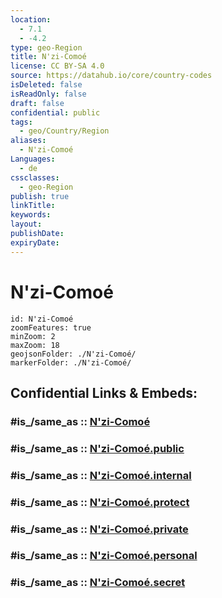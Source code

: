 ```yaml
---
location:
  - 7.1
  - -4.2
type: geo-Region
title: N'zi-Comoé
license: CC BY-SA 4.0
source: https://datahub.io/core/country-codes
isDeleted: false
isReadOnly: false
draft: false
confidential: public
tags:
  - geo/Country/Region
aliases:
  - N'zi-Comoé
Languages:
  - de
cssclasses:
  - geo-Region
publish: true
linkTitle:
keywords:
layout:
publishDate:
expiryDate:
---
```


# N'zi-Comoé

```leaflet
id: N'zi-Comoé
zoomFeatures: true 
minZoom: 2 
maxZoom: 18
geojsonFolder: ./N'zi-Comoé/
markerFolder: ./N'zi-Comoé/
```


## Confidential Links & Embeds: 

### #is_/same_as :: [N'zi-Comoé](/_Standards/Earth/Continent/Africa/Africa~West/Cote_d'ivoire/districs@2011/N'zi-Comoé.md) 

### #is_/same_as :: [N'zi-Comoé.public](/_public/Earth/Continent/Africa/Africa~West/Cote_d'ivoire/districs@2011/N'zi-Comoé.public.md) 

### #is_/same_as :: [N'zi-Comoé.internal](/_internal/Earth/Continent/Africa/Africa~West/Cote_d'ivoire/districs@2011/N'zi-Comoé.internal.md) 

### #is_/same_as :: [N'zi-Comoé.protect](/_protect/Earth/Continent/Africa/Africa~West/Cote_d'ivoire/districs@2011/N'zi-Comoé.protect.md) 

### #is_/same_as :: [N'zi-Comoé.private](/_private/Earth/Continent/Africa/Africa~West/Cote_d'ivoire/districs@2011/N'zi-Comoé.private.md) 

### #is_/same_as :: [N'zi-Comoé.personal](/_personal/Earth/Continent/Africa/Africa~West/Cote_d'ivoire/districs@2011/N'zi-Comoé.personal.md) 

### #is_/same_as :: [N'zi-Comoé.secret](/_secret/Earth/Continent/Africa/Africa~West/Cote_d'ivoire/districs@2011/N'zi-Comoé.secret.md)

